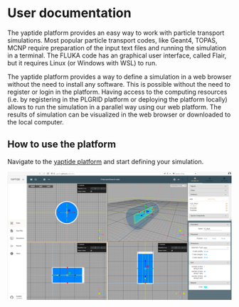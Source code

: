# User documentation

The yaptide platform provides an easy way to work with particle transport simulations.
Most popular particle transport codes, like Geant4, TOPAS, MCNP require preparation of the input text files and running the simulation in a terminal.
The FLUKA code has an graphical user interface, called Flair, but it requires Linux (or Windows with WSL) to run.

The yaptide platform provides a way to define a simulation in a web browser without the need to install any software. This is possible without the need to register or login in the platform.
Having access to the computing resources (i.e. by registering in the PLGRID platform or deploying the platform locally) allows to run the simulation in a parallel way using our web platform. The results of simulation can be visualized in the web browser or downloaded to the local computer.

## How to use the platform

Navigate to the [yaptide platform](https://yaptide.github.io) and start defining your simulation.

![Alt text](image.png)